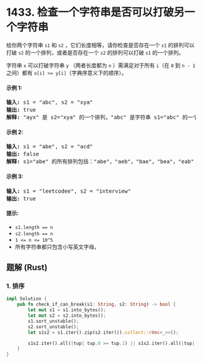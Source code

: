 # 1433. 检查一个字符串是否可以打破另一个字符串
给你两个字符串 `s1` 和 `s2` ，它们长度相等，请你检查是否存在一个 `s1`  的排列可以打破 `s2` 的一个排列，或者是否存在一个 `s2` 的排列可以打破 `s1` 的一个排列。

字符串 `x` 可以打破字符串 `y` （两者长度都为 `n` ）需满足对于所有 `i`（在 `0` 到 `n - 1` 之间）都有 `x[i] >= y[i]`（字典序意义下的顺序）。

#### 示例 1:
<pre>
<strong>输入:</strong> s1 = "abc", s2 = "xya"
<strong>输出:</strong> true
<strong>解释:</strong> "ayx" 是 s2="xya" 的一个排列，"abc" 是字符串 s1="abc" 的一个排列，且 "ayx" 可以打破 "abc" 。
</pre>

#### 示例 2:
<pre>
<strong>输入:</strong> s1 = "abe", s2 = "acd"
<strong>输出:</strong> false
<strong>解释:</strong> s1="abe" 的所有排列包括："abe"，"aeb"，"bae"，"bea"，"eab" 和 "eba" ，s2="acd" 的所有排列包括："acd"，"adc"，"cad"，"cda"，"dac" 和 "dca"。然而没有任何 s1 的排列可以打破 s2 的排列。也没有 s2 的排列能打破 s1 的排列。
</pre>

#### 示例 3:
<pre>
<strong>输入:</strong> s1 = "leetcodee", s2 = "interview"
<strong>输出:</strong> true
</pre>

#### 提示:
* `s1.length == n`
* `s2.length == n`
* `1 <= n <= 10^5`
* 所有字符串都只包含小写英文字母。

## 题解 (Rust)

### 1. 排序
```Rust
impl Solution {
    pub fn check_if_can_break(s1: String, s2: String) -> bool {
        let mut s1 = s1.into_bytes();
        let mut s2 = s2.into_bytes();
        s1.sort_unstable();
        s2.sort_unstable();
        let s1s2 = s1.iter().zip(s2.iter()).collect::<Vec<_>>();

        s1s2.iter().all(|tup| tup.0 >= tup.1) || s1s2.iter().all(|tup| tup.0 <= tup.1)
    }
}
```
